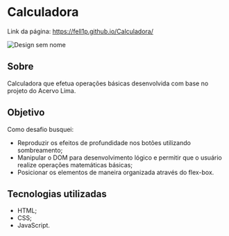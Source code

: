 ﻿# Calculadora

Link da página: https://fell1p.github.io/Calculadora/

![Design sem nome](https://user-images.githubusercontent.com/99513670/201495557-bef3b3e7-fba5-4eb9-8e8c-5cf24c9a4c13.gif)

## Sobre
Calculadora que efetua operações básicas desenvolvida com base no projeto do Acervo Lima.

## Objetivo
Como desafio busquei:
- Reproduzir os efeitos de profundidade nos botões utilizando sombreamento; 
- Manipular o DOM para desenvolvimento lógico e permitir que o usuário realize operações matemáticas básicas;
- Posicionar os elementos de maneira organizada através do flex-box.

## Tecnologias utilizadas
- HTML;
- CSS; 
- JavaScript.
